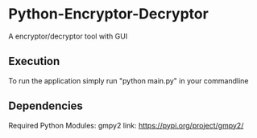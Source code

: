 # Python-Encryptor-Decryptor
A encryptor/decryptor tool with GUI
## Execution
To run the application simply run "python main.py" in your commandline
## Dependencies
Required Python Modules:
gmpy2 link: https://pypi.org/project/gmpy2/
